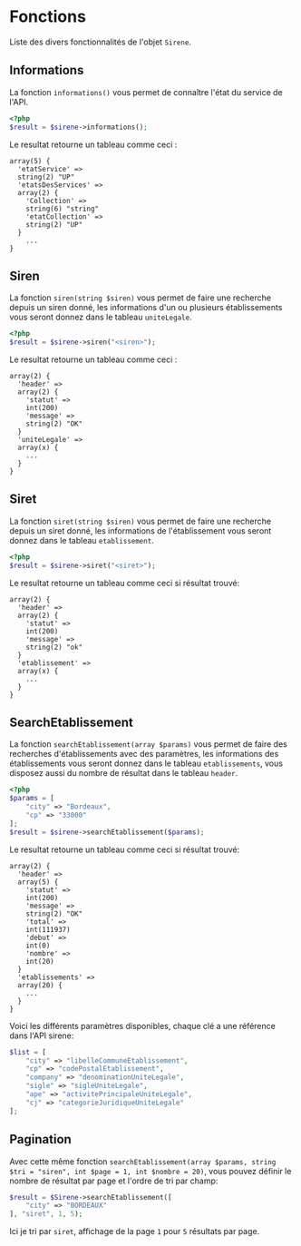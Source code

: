 # Fonctions

Liste des divers fonctionnalités de l'objet `Sirene`.

## Informations
La fonction `informations()` vous permet de connaître l'état du service de l'API.
``` php
<?php
$result = $sirene->informations();
```
Le resultat retourne un tableau comme ceci :
```
array(5) {
  'etatService' =>
  string(2) "UP"
  'etatsDesServices' =>
  array(2) {
    'Collection' =>
    string(6) "string"
    'etatCollection' =>
    string(2) "UP"
  }
    ...
}
```


## Siren
La fonction `siren(string $siren)` vous permet de faire une recherche depuis un siren donné, les informations d'un ou plusieurs établissements vous seront donnez dans le tableau `uniteLegale`.
``` php
<?php
$result = $sirene->siren("<siren>");
```
Le resultat retourne un tableau comme ceci :
```
array(2) {
  'header' =>
  array(2) {
    'statut' =>
    int(200)
    'message' =>
    string(2) "OK"
  }
  'uniteLegale' =>
  array(x) {
    ...
  }
}
```


## Siret
La fonction `siret(string $siren)` vous permet de faire une recherche depuis un siret donné, les informations de l'établissement vous seront donnez dans le tableau `etablissement`.
``` php
<?php
$result = $sirene->siret("<siret>");
```
Le resultat retourne un tableau comme ceci si résultat trouvé:
```
array(2) {
  'header' =>
  array(2) {
    'statut' =>
    int(200)
    'message' =>
    string(2) "ok"
  }
  'etablissement' =>
  array(x) {
    ...
  }
}
```


## SearchEtablissement
La fonction `searchEtablissement(array $params)` vous permet de faire des recherches d'établissements avec des paramètres, les informations des établissements vous seront donnez dans le tableau `etablissements`, vous disposez aussi du nombre de résultat dans le tableau `header`.
``` php
<?php
$params = [
    "city" => "Bordeaux",
    "cp" => "33000"
];
$result = $sirene->searchEtablissement($params);
```
Le resultat retourne un tableau comme ceci si résultat trouvé:
```
array(2) {
  'header' =>
  array(5) {
    'statut' =>
    int(200)
    'message' =>
    string(2) "OK"
    'total' =>
    int(111937)
    'debut' =>
    int(0)
    'nombre' =>
    int(20)
  }
  'etablissements' =>
  array(20) {
    ...
  }
}
```

Voici les différents paramètres disponibles, chaque clé a une référence dans l'API sirene:
``` php
$list = [
    "city" => "libelleCommuneEtablissement",
    "cp" => "codePostalEtablissement",
    "company" => "denominationUniteLegale",
    "sigle" => "sigleUniteLegale",
    "ape" => "activitePrincipaleUniteLegale",
    "cj" => "categorieJuridiqueUniteLegale"
];
```

## Pagination
Avec cette même fonction `searchEtablissement(array $params, string $tri = "siren", int $page = 1, int $nombre = 20)`, vous pouvez définir le nombre de résultat par page et l'ordre de tri par champ:
``` php
$result = $Sirene->searchEtablissement([
    "city" => "BORDEAUX"
], "siret", 1, 5);
```
Ici je tri par `siret`, affichage de la page `1` pour `5` résultats par page.
